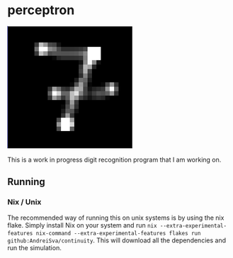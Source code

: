 # perceptron
![screenshot](screenshot.png)

This is a work in progress digit recognition program that I am working on.

Running
-------

### Nix / Unix
The recommended way of running this on unix systems is by using the nix flake. Simply install Nix on your system and run `nix --extra-experimental-features nix-command --extra-experimental-features flakes run github:AndreiSva/continuity`. This will download all the dependencies and run the simulation.
